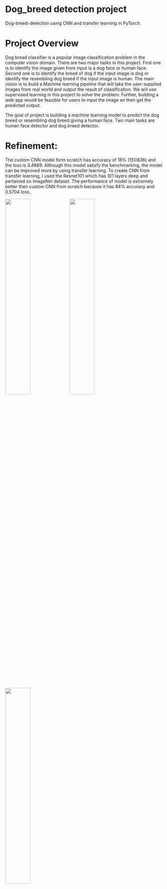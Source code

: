 # Dog_breed detection project
 Dog-breed-detection using CNN and transfer learning in PyTorch. 
 
# Project Overview
Dog bread classifier is a popular image classification problem in the computer vision domain.  There are two major tasks in this project. First one is to identify the image given from input is a dog face or human face. Second one is to identify the breed of dog if the input image is dog or identify the resembling dog breed if the input image is human. The main vision is to build a Machine learning pipeline that will take the user-supplied images from real world and output the result of classification. We will use supervised learning in this project to solve the problem. Further, building a web app would be feasible for users to input the image an then get the predicted output. 

The goal of project is building a machine learning model to predict the dog breed or resembling dog breed giving a human face. Two main tasks are human face detector and dog breed detector.

# Refinement:
The custom  CNN model form scratch has accuracy of 18% (151/836) and the loss is 3.4669. Although this model satisfy the benchmarking, the model can be improved more by using transfer learning. To create CNN from transfer learning, I used the Resnet101 which has 101 layers deep and pertained on ImageNet dataset. The performance of model is extremely better then custom CNN from scratch because it has 84% accuracy and  0.5704 loss.

<img src="image/sample1.png" width="40%">
<img src="image/sample2.png" width="40%">
<img src="image/sample3.png" width="40%">

